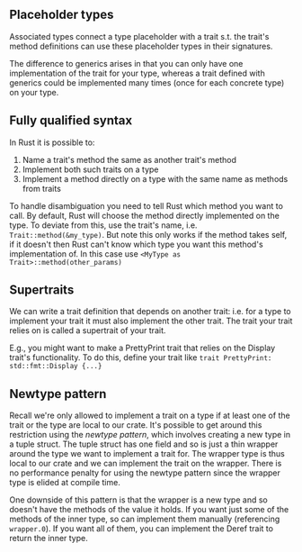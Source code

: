 ## Placeholder types
Associated types connect a type placeholder with a trait s.t. the trait's method definitions can use these placeholder types in their signatures.

The difference to generics arises in that you can only have one implementation of the trait for your type, whereas a trait defined with generics could be implemented many times (once for each concrete type) on your type.

## Fully qualified syntax
In Rust it is possible to:
1. Name a trait's method the same as another trait's method
1. Implement both such traits on a type
1. Implement a method directly on a type with the same name as methods from traits

To handle disambiguation you need to tell Rust which method you want to call.
By default, Rust will choose the method directly implemented on the type.
To deviate from this, use the trait's name, i.e. `Trait::method(&my_type)`.
But note this only works if the method takes self, if it doesn't then Rust can't know which type you want this method's implementation of. In this case use `<MyType as Trait>::method(other_params)`

## Supertraits
We can write a trait definition that depends on another trait: i.e. for a type to implement your trait it must also implement the other trait. The trait your trait relies on is called a supertrait of your trait.

E.g., you might want to make a PrettyPrint trait that relies on the Display trait's functionality. To do this, define your trait like `trait PrettyPrint: std::fmt::Display {...}`

## Newtype pattern
Recall we're only allowed to implement a trait on a type if at least one of the trait or the type are local to our crate.
It's possible to get around this restriction using the _newtype pattern_, which involves creating a new type in a tuple struct.
The tuple struct has one field and so is just a thin wrapper around the type we want to implement a trait for. The wrapper type is thus local to our crate and we can implement the trait on the wrapper.
There is no performance penalty for using the newtype pattern since the wrapper type is elided at compile time.

One downside of this pattern is that the wrapper is a new type and so doesn't have the methods of the value it holds. If you want just some of the methods of the inner type, so can implement them manually (referencing `wrapper.0`). If you want all of them, you can implement the Deref trait to return the inner type.